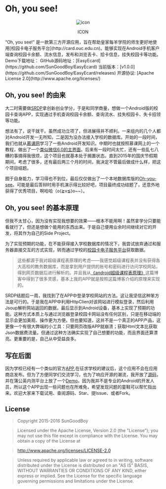 # Oh, you see!
<center>
	<img src="https://raw.githubusercontent.com/SunGoodBoy/EasyEcard/AS/app/src/main/res/mipmap-xxxhdpi/ic_launcher.png" alt="icon"> 
</center>
<center>
	<p>ICON</p>
</center>
“Oh, you see!” 是一款第三方开源应用，旨在帮助皇家每羊学院的师生更好地使用[校园卡电子服务平台](http://card.ouc.edu.cn)。能够实现在Android手机客户端查询校园卡余额、流水信息，发布和浏览丢卡、拾卡信息，挂失校园卡等功能。  
Demo下载地址：<https://www.pgyer.com/ohyousee>  
GitHub源码地址：[EasyEcard](https://github.com/SunGoodBoy/EasyEcard)  
当前版本：[v1.0.0](https://github.com/SunGoodBoy/EasyEcard/releases)  
开源协议: [Apache License 2.0](http://www.apache.org/licenses/)

## Oh, you see! 的由来
大二时需要做[SRDP](http://baike.baidu.com/link?url=cXMSJtK4ZjXo1PIJQ8eUd85iFC-MxrRxS2DvZROZSw3BSJgLM9ntVcHwgiDWYV7JSkU2iRmLQzoSDTRkWJzYdK)拿创新创业学分，于是和同学商量，想做一个Android版的校园卡查询APP，实现通过手机查询校园卡余额、查询流水、挂失校园卡、失卡招领等功能。  

想法有了，说干就干。虽然成功立项了，但进展得并不顺利。一来组内的几个人都对Android开发一无所知，二是因为没办法接入学校的数据库。开始的一段时间，我们也就从[慕课网](http://www.imooc.com)学习了一些Android开发知识。中期时也就按照慕课网上的一个教程，做出了一个[类似微信6.0的主界面](https://github.com/SunGoodBoy/ChangeColorTab)。后来有一段时间太忙，还有一些乱七八糟的事搞得我很烦，这个项目也就基本处于搁置状态。直到2015年的国庆节假期期间，考虑了很多，还有最后两三个月的时间，我决定不管最后做成什么样，把这个项目结题。  

囿于自身能力，学习得也不到位，最后仅仅做出了一个本地数据库版的[Oh-you-see](https://github.com/SunGoodBoy/Oh-you-see)。可能是最后答辩时用手机演示得比较好吧，项目最终成功结题了，还意外地获得了优秀项目，啊哈哈（o(≧v≦)o~~）。

## Oh, you see! 的基本原理
但我不太甘心，因为没有实现我想要的效果——根本不能用啊！虽然拿学分只要能看就行了，但还是想做个能用的东西出来。于是自己便用业余时间继续对它的开发，将其作为自己的Side Project。  

为了实现预期的功能，在不能获得接入学校数据库的情况下，我尝试放弃通过和服务器直接交互的方式实现，转而通过学校的[校园卡电子服务平台](http://card.ouc.edu.cn/)获取数据。
>这些都源于我对超级课程表原理的考虑——我感觉超级课程表并没有获得各大高校的教务数据库，而是拿到用户提供的账号和密码进行访问学校网站，得到网页数据后进行解析的。并且我从[《android超级课程表原理》](http://blog.csdn.net/u010858238/article/details/9029653)这篇博客中得到了很多灵感，基本上我的APP就是按照这篇博客介绍的原理来实现的。 

SRDP结题后一周，我找到了在APP中登录学校网站的方法。这让我坚信这种笨方法是可行的。于是我在APP中利用HttpClien对该网站进行模拟登录，然后利用Jsoup解析网站返回的数据，最后显示到Android设备，基本上实现了预期的功能。这种方式本质上与通过浏览器登录校园卡网站没有任何区别，只是在移动端的显示会更加美观、操作更为方便。但也要知道，这并不是一个真正的APP产品，这更像一个有很大弊端的小工具：只要网页改版APP就崩溃；获取Html文本比获取Json数据费流量。但通过这种方法确实实现了自己想要的功能，而且界面还算漂亮。更重要的是，自己从中受益良多。  


## 写在后面
因为学校已经有一个类似的官方[APP](http://card.ouc.edu.cn:8070/DownLoad/Main),在征求学校的建议后，这个应用不会在应用商店发布。但为了方便同学们交流学习，也为了响应开源的潮流，我开放了[源码](https://github.com/SunGoodBoy/EasyEcard)，并在蒲公英内测平台上放了一个[Demo](https://www.pgyer.com/ohyousee)。因为我并不是专业的Android的开发人员，所以这个APP出现一些问题也在所难免，希望发现问题的童鞋可以帮忙指出来。欢迎大家来下载试用、查阅源码、Star、提Issue、或者Fork。

## License
> Copyright 2015-2016 SunGoodBoy

> Licensed under the Apache License, Version 2.0 (the "License");
> you may not use this file except in compliance with the License.
> You may obtain a copy of the License at

>   http://www.apache.org/licenses/LICENSE-2.0

> Unless required by applicable law or agreed to in writing, software
> distributed under the License is distributed on an "AS IS" BASIS,
> WITHOUT WARRANTIES OR CONDITIONS OF ANY KIND, either express or implied.
> See the License for the specific language governing permissions and
> limitations under the License.